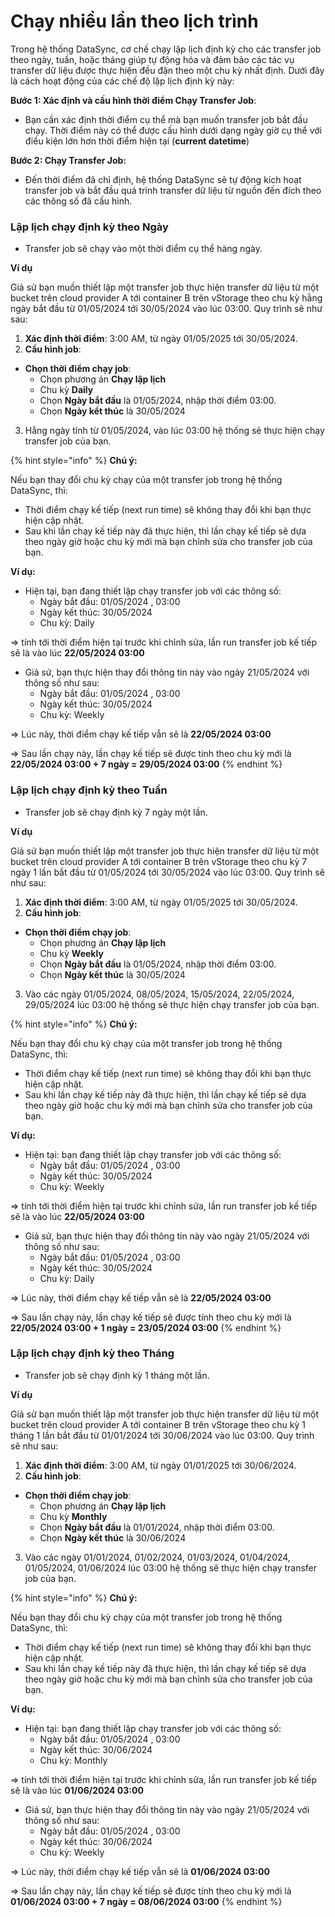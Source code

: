 # Chạy nhiều lần theo lịch trình

Trong hệ thống DataSync, cơ chế chạy lập lịch định kỳ cho các transfer job theo ngày, tuần, hoặc tháng giúp tự động hóa và đảm bảo các tác vụ transfer dữ liệu được thực hiện đều đặn theo một chu kỳ nhất định. Dưới đây là cách hoạt động của các chế độ lập lịch định kỳ này:

**Bước 1: Xác định và cấu hình thời điểm Chạy Transfer Job**:

* Bạn cần xác định thời điểm cụ thể mà bạn muốn transfer job bắt đầu chạy. Thời điểm này có thể được cấu hình dưới dạng ngày giờ cụ thể với điều kiện lớn hơn thời điểm hiện tại (**current datetime**)

**Bước 2: Chạy Transfer Job:**

* Đến thời điểm đã chỉ định, hệ thống DataSync sẽ tự động kích hoạt transfer job và bắt đầu quá trình transfer dữ liệu từ nguồn đến đích theo các thông số đã cấu hình.

### Lập lịch chạy định kỳ theo Ngày

* Transfer job sẽ chạy vào một thời điểm cụ thể hàng ngày.

**Ví dụ**

Giả sử bạn muốn thiết lập một transfer job thực hiện transfer dữ liệu từ một bucket trên cloud provider A tới container B trên vStorage theo chu kỳ hằng ngày bắt đầu từ 01/05/2024 tới 30/05/2024 vào lúc 03:00. Quy trình sẽ như sau:

1. **Xác định thời điểm**: 3:00 AM, từ ngày 01/05/2025 tới 30/05/2024.
2. **Cấu hình job**:

* **Chọn thời điểm chạy job**:
  * Chọn phương án **Chạy lập lịch**
  * Chu kỳ **Daily**
  * Chọn **Ngày bắt đầu** là 01/05/2024, nhập thời điểm 03:00.
  * Chọn **Ngày kết thúc** là 30/05/2024

3. Hằng ngày tính từ 01/05/2024, vào lúc 03:00 hệ thống sẽ thực hiện chạy transfer job của bạn.

{% hint style="info" %}
**Chú ý:**

Nếu bạn thay đổi chu kỳ chạy của một transfer job trong hệ thống DataSync, thì:

* Thời điểm chạy kế tiếp (next run time) sẽ không thay đổi khi bạn thực hiện cập nhật.
* Sau khi lần chạy kế tiếp này đã thực hiện, thì lần chạy kế tiếp sẽ dựa theo ngày giờ hoặc chu kỳ mới mà bạn chỉnh sửa cho transfer job của bạn.

**Ví dụ:**

* Hiện tại, bạn đang thiết lập chạy transfer job với các thông số:
  * Ngày bắt đầu: 01/05/2024 , 03:00
  * Ngày kết thúc: 30/05/2024
  * Chu kỳ: Daily

\=> tính tới thời điểm hiện tại trước khi chỉnh sửa, lần run transfer job kế tiếp sẽ là vào lúc **22/05/2024 03:00**

* Giả sử, bạn thực hiện thay đổi thông tin này vào ngày 21/05/2024 với thông số như sau:
  * Ngày bắt đầu: 01/05/2024 , 03:00
  * Ngày kết thúc: 30/05/2024
  * Chu kỳ: Weekly

\=> Lúc này, thời điểm chạy kế tiếp vẫn sẽ là **22/05/2024 03:00**

\=> Sau lần chạy này, lần chạy kế tiếp sẽ được tính theo chu kỳ mới là **22/05/2024 03:00 + 7 ngày = 29/05/2024 03:00**
{% endhint %}

### **Lập lịch chạy định kỳ theo Tuần**

* Transfer job sẽ chạy định kỳ 7 ngày một lần.

**Ví dụ**

Giả sử bạn muốn thiết lập một transfer job thực hiện transfer dữ liệu từ một bucket trên cloud provider A tới container B trên vStorage theo chu kỳ 7 ngày 1 lần bắt đầu từ 01/05/2024 tới 30/05/2024 vào lúc 03:00. Quy trình sẽ như sau:

1. **Xác định thời điểm**: 3:00 AM, từ ngày 01/05/2025 tới 30/05/2024.
2. **Cấu hình job**:

* **Chọn thời điểm chạy job**:
  * Chọn phương án **Chạy lập lịch**
  * Chu kỳ **Weekly**
  * Chọn **Ngày bắt đầu** là 01/05/2024, nhập thời điểm 03:00.
  * Chọn **Ngày kết thúc** là 30/05/2024

3. Vào các ngày 01/05/2024, 08/05/2024, 15/05/2024, 22/05/2024, 29/05/2024 lúc 03:00 hệ thống sẽ thực hiện chạy transfer job của bạn.

{% hint style="info" %}
**Chú ý:**

Nếu bạn thay đổi chu kỳ chạy của một transfer job trong hệ thống DataSync, thì:

* Thời điểm chạy kế tiếp (next run time) sẽ không thay đổi khi bạn thực hiện cập nhật.
* Sau khi lần chạy kế tiếp này đã thực hiện, thì lần chạy kế tiếp sẽ dựa theo ngày giờ hoặc chu kỳ mới mà bạn chỉnh sửa cho transfer job của bạn.

**Ví dụ:**

* Hiện tại: bạn đang thiết lập chạy transfer job với các thông số:
  * Ngày bắt đầu: 01/05/2024 , 03:00
  * Ngày kết thúc: 30/05/2024
  * Chu kỳ: Weekly

\=> tính tới thời điểm hiện tại trước khi chỉnh sửa, lần run transfer job kế tiếp sẽ là vào lúc  **22/05/2024 03:00**

* Giả sử, bạn thực hiện thay đổi thông tin này vào ngày 21/05/2024 với thông số như sau:
  * Ngày bắt đầu: 01/05/2024 , 03:00
  * Ngày kết thúc: 30/05/2024
  * Chu kỳ: Daily

\=> Lúc này, thời điểm chạy kế tiếp vẫn sẽ là **22/05/2024 03:00**

\=> Sau lần chạy này, lần chạy kế tiếp sẽ được tính theo chu kỳ mới là **22/05/2024 03:00 + 1 ngày = 23/05/2024 03:00**
{% endhint %}

### **Lập lịch chạy định kỳ theo Tháng**

* Transfer job sẽ chạy định kỳ 1 tháng một lần.

**Ví dụ**

Giả sử bạn muốn thiết lập một transfer job thực hiện transfer dữ liệu từ một bucket trên cloud provider A tới container B trên vStorage theo chu kỳ 1 tháng 1 lần bắt đầu từ 01/01/2024 tới 30/06/2024 vào lúc 03:00. Quy trình sẽ như sau:

1. **Xác định thời điểm**: 3:00 AM, từ ngày 01/01/2025 tới 30/06/2024.
2. **Cấu hình job**:

* **Chọn thời điểm chạy job**:
  * Chọn phương án **Chạy lập lịch**
  * Chu kỳ **Monthly**
  * Chọn **Ngày bắt đầu** là 01/01/2024, nhập thời điểm 03:00.
  * Chọn **Ngày kết thúc** là 30/06/2024

3. Vào các ngày 01/01/2024, 01/02/2024, 01/03/2024, 01/04/2024, 01/05/2024, 01/06/2024 lúc 03:00 hệ thống sẽ thực hiện chạy transfer job của bạn.

{% hint style="info" %}
**Chú ý:**

Nếu bạn thay đổi chu kỳ chạy của một transfer job trong hệ thống DataSync, thì:

* Thời điểm chạy kế tiếp (next run time) sẽ không thay đổi khi bạn thực hiện cập nhật.
* Sau khi lần chạy kế tiếp này đã thực hiện, thì lần chạy kế tiếp sẽ dựa theo ngày giờ hoặc chu kỳ mới mà bạn chỉnh sửa cho transfer job của bạn.

**Ví dụ:**

* Hiện tại: bạn đang thiết lập chạy transfer job với các thông số:
  * Ngày bắt đầu: 01/05/2024 , 03:00
  * Ngày kết thúc: 30/06/2024
  * Chu kỳ: Monthly

\=> tính tới thời điểm hiện tại trước khi chỉnh sửa, lần run transfer job kế tiếp sẽ là vào lúc  **01/06/2024 03:00**

* Giả sử, bạn thực hiện thay đổi thông tin này vào ngày 21/05/2024 với thông số như sau:
  * Ngày bắt đầu: 01/05/2024 , 03:00
  * Ngày kết thúc: 30/06/2024
  * Chu kỳ: Weekly

\=> Lúc này, thời điểm chạy kế tiếp vẫn sẽ là **01/06/2024 03:00**

\=> Sau lần chạy này, lần chạy kế tiếp sẽ được tính theo chu kỳ mới là **01/06/2024 03:00 + 7 ngày = 08/06/2024 03:00**
{% endhint %}
